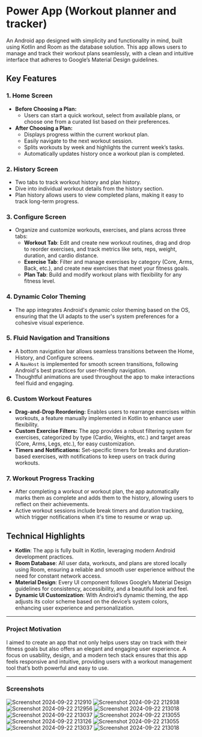 # Power App (Workout planner and tracker)

An Android app designed with simplicity and functionality in mind, built using Kotlin and Room as the database solution. This app allows users to manage and track their workout plans seamlessly, with a clean and intuitive interface that adheres to Google’s Material Design guidelines.

## Key Features

### 1. **Home Screen**
- **Before Choosing a Plan:**
  - Users can start a quick workout, select from available plans, or choose one from a curated list based on their preferences.
- **After Choosing a Plan:**
  - Displays progress within the current workout plan.
  - Easily navigate to the next workout session.
  - Splits workouts by week and highlights the current week’s tasks.
  - Automatically updates history once a workout plan is completed.

### 2. **History Screen**
- Two tabs to track workout history and plan history.
- Dive into individual workout details from the history section.
- Plan history allows users to view completed plans, making it easy to track long-term progress.

### 3. **Configure Screen**
- Organize and customize workouts, exercises, and plans across three tabs:
  - **Workout Tab**: Edit and create new workout routines, drag and drop to reorder exercises, and track metrics like sets, reps, weight, duration, and cardio distance.
  - **Exercise Tab**: Filter and manage exercises by category (Core, Arms, Back, etc.), and create new exercises that meet your fitness goals.
  - **Plan Tab**: Build and modify workout plans with flexibility for any fitness level.

### 4. **Dynamic Color Theming**
- The app integrates Android's dynamic color theming based on the OS, ensuring that the UI adapts to the user's system preferences for a cohesive visual experience.

### 5. **Fluid Navigation and Transitions**
- A bottom navigation bar allows seamless transitions between the Home, History, and Configure screens.
- A `NavHost` is implemented for smooth screen transitions, following Android's best practices for user-friendly navigation.
- Thoughtful animations are used throughout the app to make interactions feel fluid and engaging.

### 6. **Custom Workout Features**
- **Drag-and-Drop Reordering:** Enables users to rearrange exercises within workouts, a feature manually implemented in Kotlin to enhance user flexibility.
- **Custom Exercise Filters:** The app provides a robust filtering system for exercises, categorized by type (Cardio, Weights, etc.) and target areas (Core, Arms, Legs, etc.), for easy customization.
- **Timers and Notifications:** Set-specific timers for breaks and duration-based exercises, with notifications to keep users on track during workouts.

### 7. **Workout Progress Tracking**
- After completing a workout or workout plan, the app automatically marks them as complete and adds them to the history, allowing users to reflect on their achievements.
- Active workout sessions include break timers and duration tracking, which trigger notifications when it's time to resume or wrap up.

## Technical Highlights

- **Kotlin**: The app is fully built in Kotlin, leveraging modern Android development practices.
- **Room Database**: All user data, workouts, and plans are stored locally using Room, ensuring a reliable and smooth user experience without the need for constant network access.
- **Material Design**: Every UI component follows Google’s Material Design guidelines for consistency, accessibility, and a beautiful look and feel.
- **Dynamic UI Customization**: With Android’s dynamic theming, the app adjusts its color scheme based on the device’s system colors, enhancing user experience and personalization.

---

### Project Motivation

I aimed to create an app that not only helps users stay on track with their fitness goals but also offers an elegant and engaging user experience. A focus on usability, design, and a modern tech stack ensures that this app feels responsive and intuitive, providing users with a workout management tool that’s both powerful and easy to use.

---

### Screenshots

![Screenshot 2024-09-22 212910](https://github.com/user-attachments/assets/5b1a39a1-3900-41ae-a0d6-2ba9a216cea7)
![Screenshot 2024-09-22 212938](https://github.com/user-attachments/assets/a4b7fba5-8f32-4ede-814b-eba27980db63)
![Screenshot 2024-09-22 212956](https://github.com/user-attachments/assets/3e48148c-7b74-487a-bb30-7c20b18a2231)
![Screenshot 2024-09-22 213018](https://github.com/user-attachments/assets/227e9fe2-d950-40e6-bf56-93c7ab76d94d)
![Screenshot 2024-09-22 213037](https://github.com/user-attachments/assets/a6373643-63be-4552-ac5f-d7159cc4cb58)
![Screenshot 2024-09-22 213055](https://github.com/user-attachments/assets/23b72213-2aa2-4238-bd48-c4712ffd1639)
![Screenshot 2024-09-22 213126](https://github.com/user-attachments/assets/1976cfb0-d9f8-4771-aef6-a9ee93d7c748)
![Screenshot 2024-09-22 213055](https://github.com/user-attachments/assets/23b72213-2aa2-4238-bd48-c4712ffd1639)
![Screenshot 2024-09-22 213037](https://github.com/user-attachments/assets/a6373643-63be-4552-ac5f-d7159cc4cb58)
![Screenshot 2024-09-22 213018](https://github.com/user-attachments/assets/227e9fe2-d950-40e6-bf56-93c7ab76d94d)
